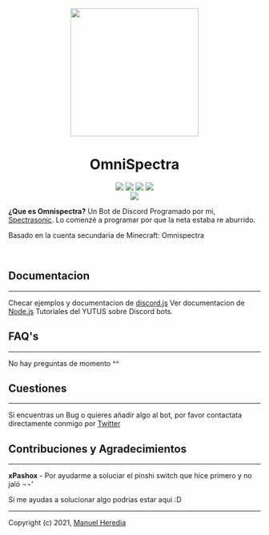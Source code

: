 <div align=center><img src="https://vc587.pcloud.com/dpZa6FsLDZzUFGiMZP4LL7ZZHrjNG7ZGVZZUGRZZAi0NNKKwBPJg3NrTBSxXwRtjxqQX/OmniSpectra_icon.svg" width=256> 
<br> <h1>OmniSpectra</h1></div>




<div align=center><img src="https://img.shields.io/badge/Version-1.11.0 Alpha-13696F"> <img src="https://img.shields.io/badge/Licence-MIT-orange"> <img src="https://img.shields.io/badge/Node.js-71C026">  <img src="https://img.shields.io/badge/npm-v6.14.8-2282CA"> 
<br> 
<a href=bit.ly/InviteOmnispectra><img src="https://img.shields.io/badge/Invite to-DISCORD-7289da"></a></div>

**¿Que es Omnispectra?**
Un Bot de Discord Programado por mi, [Spectrasonic][2]. Lo comenzé a programar por que la neta estaba re aburrido.

Basado en la cuenta secundaria de Minecraft: Omnispectra

<br>

## Documentacion
---
Checar ejemplos y documentacion de [discord.js][1]
Ver documentacion de [Node.js][3]
Tutoriales del YUTUS sobre Discord bots.


## FAQ's
---
No hay preguntas de momento ^^



## Cuestiones
---
Si encuentras un Bug o quieres añadir algo al bot, por favor contactata directamente conmigo por [Twitter][2]


## Contribuciones y Agradecimientos
---
**xPashox** - Por ayudarme a soluciar el pinshi switch que hice primero y no jaló ¬¬\'

Si me ayudas a solucionar algo podrias estar aqui :D

---
Copyright (c) 2021, [Manuel Heredia][2]

<!-- Links -->

[1]: https://discord.js.org/
[2]: https://twitter.com/spectrasonic117
[3]:https://nodejs.org/es/

